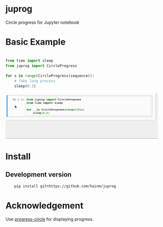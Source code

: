 juprog
======
Circle progress for Jupyter notebook

Basic Example
=============

```python

from time import sleep
from juprog import CircleProgress

for x in range(CircleProgress(sequence)):
    # fake long process
    sleep(0.2)
```

![juprog](juprog.gif)

Install
=======

Development version
-------------------

```bash
    pip install git+https://github.com/hainm/juprog
```

Acknowledgement
===============
Use [progress-circle](https://github.com/iammary/progress-circle) for displaying progress. 
